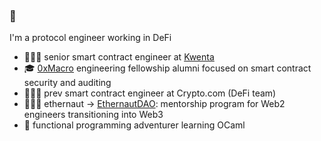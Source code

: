 ### 👋

I'm a protocol engineer working in DeFi

- 👷🏻‍♂️ senior smart contract engineer at <a href="https://v2.beta.kwenta.io/market/sETH">Kwenta</a>
- 🎓 <a href="https://0xmacro.com/">0xMacro</a> engineering fellowship alumni focused on smart contract security and auditing
- 🧑🏻‍💻 prev smart contract engineer at Crypto.com (DeFi team)
- 👩🏻‍🚀 ethernaut -> <a href="https://twitter.com/EthernautDAO">EthernautDAO</a>: mentorship program for Web2 engineers transitioning into Web3
- 🐪 functional programming adventurer learning OCaml
